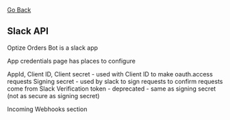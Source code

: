 [Go Back](../README.md)

## Slack API

Optize Orders Bot is a slack app 

App credentials page has places to configure 

AppId,
Client ID,
Client secret - used with Client ID to make oauth.access requests
Signing secret - used by slack to sign requests to confirm requests come from Slack
Verification token - deprecated - same as signing secret (not as secure as signing secret)

Incoming Webhooks section 
